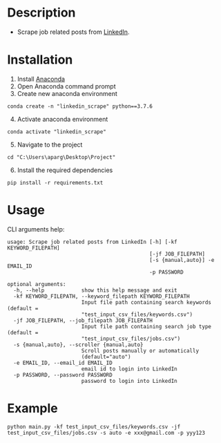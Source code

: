 # Description
* Scrape job related posts from [LinkedIn](https://www.linkedin.com/).

# Installation
1.  Install [Anaconda](https://www.anaconda.com/)
2.  Open Anaconda command prompt
3.  Create new anaconda environment
```
conda create -n "linkedin_scrape" python==3.7.6
```
4.  Activate anaconda environment
```
conda activate "linkedin_scrape"
```
5. Navigate to the project
```
cd "C:\Users\aparg\Desktop\Project"
```
6.  Install the required dependencies
```
pip install -r requirements.txt
```

# Usage
CLI arguments help:
```
usage: Scrape job related posts from LinkedIn [-h] [-kf KEYWORD_FILEPATH]
                                              [-jf JOB_FILEPATH]
                                              [-s {manual,auto}] -e EMAIL_ID
                                              -p PASSWORD

optional arguments:
  -h, --help            show this help message and exit
  -kf KEYWORD_FILEPATH, --keyword_filepath KEYWORD_FILEPATH
                        Input file path containing search keywords (default =
                        "test_input_csv_files/keywords.csv")
  -jf JOB_FILEPATH, --job_filepath JOB_FILEPATH
                        Input file path containing search job type (default =
                        "test_input_csv_files/jobs.csv")
  -s {manual,auto}, --scroller {manual,auto}
                        Scroll posts manually or automatically
                        (default="auto")
  -e EMAIL_ID, --email_id EMAIL_ID
                        email id to login into LinkedIn
  -p PASSWORD, --password PASSWORD
                        password to login into LinkedIn
```

# Example
```
python main.py -kf test_input_csv_files/keywords.csv -jf test_input_csv_files/jobs.csv -s auto -e xxx@gmail.com -p yyy123
```